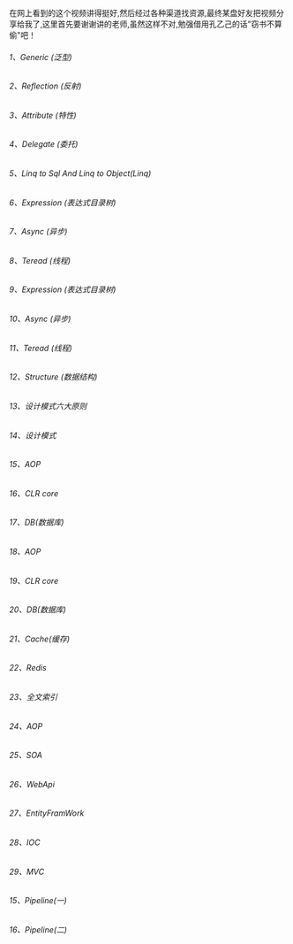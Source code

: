  在网上看到的这个视频讲得挺好,然后经过各种渠道找资源,最终某盘好友把视频分享给我了,这里首先要谢谢讲的老师,虽然这样不对,勉强借用孔乙己的话"窃书不算偷"吧！
 
 ###### 1、Generic (泛型)
 ###### 2、Reflection (反射)
 ###### 3、Attribute (特性)
 ###### 4、Delegate (委托)
 ###### 5、Linq to Sql And Linq to Object(Linq)
 ###### 6、Expression (表达式目录树)
 ###### 7、Async (异步)
 ###### 8、Teread (线程)
 ###### 9、Expression (表达式目录树)
 ###### 10、Async (异步)
 ###### 11、Teread (线程)
 ###### 12、Structure (数据结构)
 ###### 13、设计模式六大原则
 ###### 14、设计模式
 ###### 15、AOP 
 ###### 16、CLR core
 ###### 17、DB(数据库)
 ###### 18、AOP 
 ###### 19、CLR core
 ###### 20、DB(数据库)
 ###### 21、Cache(缓存)
 ###### 22、Redis
 ###### 23、全文索引
 ###### 24、AOP 
 ###### 25、SOA
 ###### 26、WebApi
 ###### 27、EntityFramWork 
 ###### 28、IOC
 ###### 29、MVC
 ###### 15、Pipeline(一)
 ###### 16、Pipeline(二)
